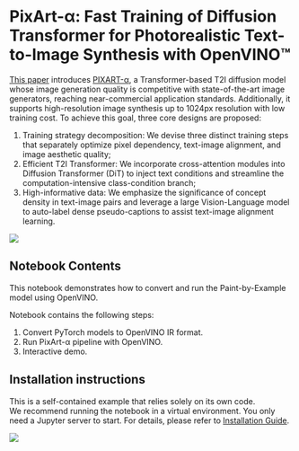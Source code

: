 # PixArt-α: Fast Training of Diffusion Transformer for Photorealistic Text-to-Image Synthesis with OpenVINO™

[This paper](https://arxiv.org/abs/2310.00426) introduces [PIXART-α](https://github.com/PixArt-alpha/PixArt-alpha), a Transformer-based T2I diffusion model whose image generation quality is competitive with state-of-the-art image generators, reaching near-commercial application standards. Additionally, it supports high-resolution image synthesis up to 1024px resolution with low training cost. To achieve this goal, three core designs are proposed: 
1. Training strategy decomposition: We devise three distinct training steps that separately optimize pixel dependency, text-image alignment, and image aesthetic quality; 
2. Efficient T2I Transformer: We incorporate cross-attention modules into Diffusion Transformer (DiT) to inject text conditions and streamline the computation-intensive class-condition branch; 
3. High-informative data: We emphasize the significance of concept density in text-image pairs and leverage a large Vision-Language model to auto-label dense pseudo-captions to assist text-image alignment learning. 

![](https://huggingface.co/PixArt-alpha/PixArt-XL-2-1024-MS/resolve/main/asset/images/teaser.png)

## Notebook Contents

This notebook demonstrates how to convert and run the Paint-by-Example model using OpenVINO.

Notebook contains the following steps:
1. Convert PyTorch models to OpenVINO IR format.
2. Run PixArt-α pipeline with OpenVINO.
3. Interactive demo.

## Installation instructions

This is a self-contained example that relies solely on its own code.</br>
We recommend running the notebook in a virtual environment. You only need a Jupyter server to start.
For details, please refer to [Installation Guide](../../README.md).

<img referrerpolicy="no-referrer-when-downgrade" src="https://static.scarf.sh/a.png?x-pxid=5b5a4db0-7875-4bfb-bdbd-01698b5b1a77&file=notebooks/pixart/README.md" />
